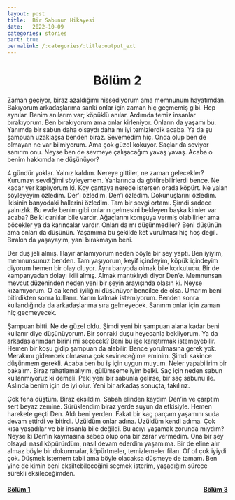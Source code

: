 ```yaml
---
layout: post
title:  Bir Sabunun Hikayesi
date:   2022-10-09
categories: stories
part: true
permalink: /:categories/:title:output_ext
---
```


<center>
<h1>Bölüm 2</h1>
</center>

Zaman geçiyor, biraz azaldığımı hissediyorum ama memnunum hayatımdan. Bakıyorum arkadaşlarıma sanki onlar için zaman hiç geçmemiş gibi. Hep aynılar. Benim anılarım var; köpüklü anılar. Ardımda temiz insanlar bırakıyorum. Ben bırakıyorum ama onlar kirleniyor. Onların da yaşamı bu.  Yanımda bir sabun daha olsaydı daha mı iyi temizlerdik acaba. Ya da şu şampuan uzaklaşsa benden biraz. Sevemedim hiç. Onda olup ben de olmayan ne var bilmiyorum.  Ama çok güzel kokuyor. Saçlar da seviyor sanırım onu. Neyse ben de sevmeye çalışacağım yavaş yavaş. Acaba o benim hakkımda ne düşünüyor?

4 gündür yoklar. Yalnız kaldım. Nereye gittiler, ne zaman gelecekler? Kurumayı sevdiğimi söyleyemem. Yanlarında da götürebilirlerdi bence. Ne kadar yer kaplıyorum ki. Koy çantaya nerede istersen orada köpürt. Ne yalan söyleyeyim özledim. Der’i özledim. Den’i özledim. Dokunuşlarını özledim. İkisinin banyodaki hallerini özledim. Tam bir sevgi ortamı. Şimdi sadece yalnızlık. Bu evde benim gibi onların gelmesini bekleyen başka kimler var acaba? Belki canlılar bile vardır. Ağaçlarını komşuya vermiş olabilirler ama böcekler ya da  karıncalar vardır. Onları da mı düşünmediler? Beni düşünün ama onları da düşünün. Yaşamıma bu şekilde ket vurulması hiç hoş değil. Bırakın da yaşayayım, yani bırakmayın beni.

Der duş jeli almış. Hayır anlamıyorum neden böyle bir şey yaptı. Ben iyiyim, memnunsunuz benden. Tam yaşıyorum, keyif içindeyim, köpük içindeyim diyorum hemen bir olay oluyor. Aynı banyoda olmak bile korkutucu. Bir de kampanyadan dolayı ikili almış. Almak mantıklıydı diyor Den’e. Memnunsan mevcut düzeninden neden yeni bir şeyin arayışında olasın ki. Neyse kızamıyorum. O da kendi iyiliğini düşünüyor bencilce de olsa. Umarım beni bitirdikten sonra kullanır. Yarım kalmak istemiyorum. Benden sonra kullandığında da arkadaşlarıma sıra gelmeyecek. Sanırım onlar için zaman hiç geçmeyecek.

Şampuan bitti. Ne de güzel oldu. Şimdi yeni bir şampuan alana kadar beni kullanır diye düşünüyorum. Bir sonraki duşu heyecanla bekliyorum. Ya da arkadaşlarımdan birini mi seçecek? Beni bu işe karıştırmak istemeyebilir. Hemen bir koşu gidip şampuan da alabilir. Bence yorulmasına gerek yok. Merakımı giderecek olmasına çok sevineceğime eminim. Şimdi sakince düşünmem gerekli. Acaba ben bu iş için uygun muyum. Neler yapabilirim bir bakalım. Biraz rahatlamalıyım, gülümsemeliyim belki. Saç için neden sabun kullanmıyoruz ki demeli. Peki yeni bir sabunla gelirse, bir saç sabunu ile. Aslında benim için de iyi olur. Yeni bir arkadaş sonuçta, takılırız.

Çok fena düştüm. Biraz eksildim. Sabah elinden kaydım Den’in ve çarptım sert beyaz zemine. Sürüklendim biraz yerde suyun da etkisiyle. Hemen harekete geçti Den. Aldı beni yerden. Fakat bir kaç parçam yaşamını suda devam ettirdi ve bitirdi. Üzüldüm onlar adına. Üzüldüm kendi adıma. Çok kısa yaşadılar ve bir insanla bile değildi. Bu acıyı yaşamak zorunda mıydım? Neyse ki Den’in kaymasına sebep olup ona bir zarar vermedim. Ona bir şey olsaydı nasıl köpürürdüm, nasıl devam ederdim yaşamıma. Bir de eline alır almaz böyle bir dokunmalar, köpürtmeler, temizlemeler filan. Of of çok iyiydi çok. Düşmek istemem tabii ama böyle olacaksa düşmeye de tamam. Ben yine de kimin beni eksiltebileceğini seçmek isterim, yaşadığım sürece sürekli eksileceğimden.

<h4><a style="float: left;" href="/stories/bir-sabunun-hikayesi.html"/>Bölüm 1<a style="float: right;" href="/stories/bir-sabunun-hikayesi-3.html"/>Bölüm 3</h4>
